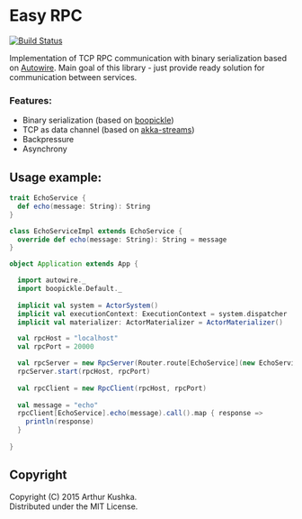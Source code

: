 Easy RPC
=========================

[![Build Status](https://travis-ci.org/ArchDev/easy-rpc.svg?branch=master)](https://travis-ci.org/ArchDev/easy-rpc)

Implementation of TCP RPC communication with binary serialization based on [Autowire](https://github.com/lihaoyi/autowire).
Main goal of this library - just provide ready solution for communication between services.

### Features:
* Binary serialization (based on [boopickle](https://github.com/ochrons/boopickle))
* TCP as data channel (based on [akka-streams](https://github.com/akka/akka))
* Backpressure
* Asynchrony

## Usage example:
```scala
trait EchoService {
  def echo(message: String): String
}

class EchoServiceImpl extends EchoService {
  override def echo(message: String): String = message
}

object Application extends App {

  import autowire._
  import boopickle.Default._
  
  implicit val system = ActorSystem()
  implicit val executionContext: ExecutionContext = system.dispatcher
  implicit val materializer: ActorMaterializer = ActorMaterializer()

  val rpcHost = "localhost"
  val rpcPort = 20000

  val rpcServer = new RpcServer(Router.route[EchoService](new EchoServiceImpl), backpressure = 42)
  rpcServer.start(rpcHost, rpcPort)
  
  val rpcClient = new RpcClient(rpcHost, rpcPort)
  
  val message = "echo"
  rpcClient[EchoService].echo(message).call().map { response =>
    println(response)
  }
  
}
```

## Copyright
Copyright (C) 2015 Arthur Kushka.  
Distributed under the MIT License.
